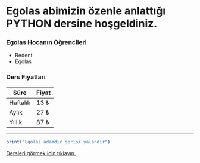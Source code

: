 # Egolas abimizin özenle anlattığı PYTHON dersine hoşgeldiniz.

### Egolas Hocanın Öğrencileri
- Redent
- Egolas

### Ders Fiyatları
| Süre | Fiyat |
| -------- | -------- |
| Haftalık | 13 ₺ |
| Aylık | 27 ₺ |
| Yıllık | 87 ₺ |

---

```js
print("Egolas adamdır gerisi yalandır")
```

[Dersleri görmek için tıklayın.](https://github.com/EgolasDev/Piton-ogreniyorum.mp4/blob/main/python.md)